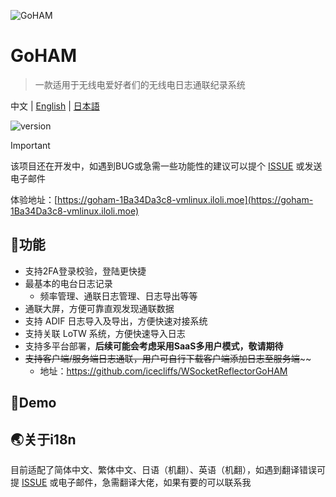 ![GoHAM](https://socialify.git.ci/icecliffs/GoHAM/image?language=1&name=1&owner=1&pattern=Floating%20Cogs&theme=Light)


# GoHAM

> 一款适用于无线电爱好者们的无线电日志通联纪录系统

中文 | [English](./README-en.md) | [日本語](./README-jp.md)

![version](https://img.shields.io/github/v/release/IceCliffs/GoHAM?include_prereleases&label=version)

> [!IMPORTANT]
> 该项目还在开发中，如遇到BUG或急需一些功能性的建议可以提个 [ISSUE](https://github.com/icecliffs/GoHAM/issues) 或发送电子邮件

体验地址：[https://goham-1Ba34Da3c8-vmlinux.iloli.moe](https://goham-1Ba34Da3c8-vmlinux.iloli.moe)

## 🔧功能

- 支持2FA登录校验，登陆更快捷
- 最基本的电台日志记录
  - 频率管理、通联日志管理、日志导出等等
- 通联大屏，方便可靠直观发现通联数据
- 支持 ADIF 日志导入及导出，方便快速对接系统
- 支持关联 LoTW 系统，方便快速导入日志
- 支持多平台部署，**后续可能会考虑采用SaaS多用户模式，敬请期待**
- ~~支持客户端/服务端日志通联，用户可自行下载客户端添加日志至服务端~~~~
  - 地址：https://github.com/icecliffs/WSocketReflectorGoHAM


## 🐴Demo



## 🌏关于i18n

目前适配了简体中文、繁体中文、日语（机翻）、英语（机翻），如遇到翻译错误可提 [ISSUE](https://github.com/icecliffs/GoHAM/issues) 或电子邮件，急需翻译大佬，如果有要的可以联系我
